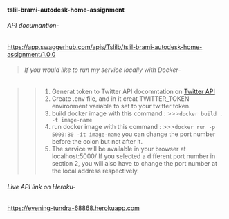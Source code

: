 #### tslil-brami-autodesk-home-assignment


###### API documantion-
https://app.swaggerhub.com/apis/Tslilb/tslil-brami-autodesk-home-assignment/1.0.0

> ###### If you would like to run my service locally with Docker- 

>>1. Generat token to Twitter API docomntation on [Twitter API](https://developer.twitter.com/en/docs/apps/overview.)
>>2. Create .env file, and in it creat TWITTER_TOKEN environment variable to set to your twitter    token.
>>3. build docker image with this command : 
    >>>```docker build . -t image-name ```
>>4. run docker image with this command :
    >>>``` docker run -p 5000:80 -it image-name ```
   you can change the port number before the colon but not after it.
>>5. The service will be available in your browser at localhost:5000/
  If you selected a different port number in section 2, you will also have to change the port number at the local address respectively.

###### Live API link on Heroku-

https://evening-tundra-68868.herokuapp.com